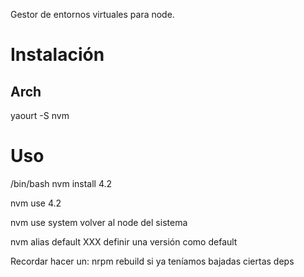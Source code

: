 Gestor de entornos virtuales para node.

# Instalación
## Arch
yaourt -S nvm

# Uso
/bin/bash
nvm install 4.2

nvm use 4.2

nvm use system
  volver al node del sistema

nvm alias default XXX
  definir una versión como default

Recordar hacer un:
nrpm rebuild
si ya teníamos bajadas ciertas deps
